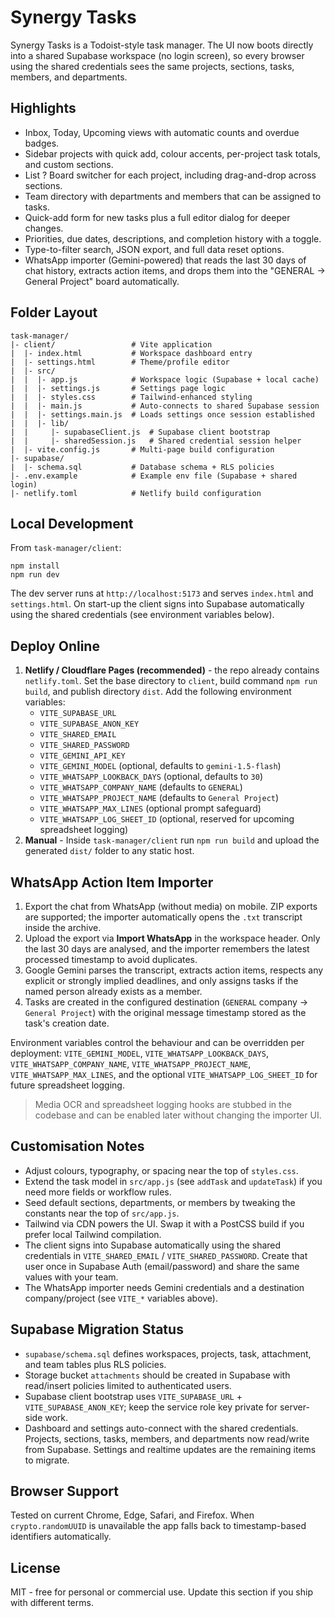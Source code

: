# Synergy Tasks

Synergy Tasks is a Todoist-style task manager. The UI now boots directly into a shared Supabase workspace (no login screen), so every browser using the shared credentials sees the same projects, sections, tasks, members, and departments.

## Highlights

- Inbox, Today, Upcoming views with automatic counts and overdue badges.
- Sidebar projects with quick add, colour accents, per-project task totals, and custom sections.
- List ? Board switcher for each project, including drag-and-drop across sections.
- Team directory with departments and members that can be assigned to tasks.
- Quick-add form for new tasks plus a full editor dialog for deeper changes.
- Priorities, due dates, descriptions, and completion history with a toggle.
- Type-to-filter search, JSON export, and full data reset options.
- WhatsApp importer (Gemini-powered) that reads the last 30 days of chat history, extracts action items, and drops them into the "GENERAL -> General Project" board automatically.

## Folder Layout

```
task-manager/
|- client/                 # Vite application
|  |- index.html           # Workspace dashboard entry
|  |- settings.html        # Theme/profile editor
|  |- src/
|  |  |- app.js            # Workspace logic (Supabase + local cache)
|  |  |- settings.js       # Settings page logic
|  |  |- styles.css        # Tailwind-enhanced styling
|  |  |- main.js           # Auto-connects to shared Supabase session
|  |  |- settings.main.js  # Loads settings once session established
|  |  |- lib/
|  |     |- supabaseClient.js  # Supabase client bootstrap
|  |     |- sharedSession.js   # Shared credential session helper
|  |- vite.config.js       # Multi-page build configuration
|- supabase/
|  |- schema.sql           # Database schema + RLS policies
|- .env.example            # Example env file (Supabase + shared login)
|- netlify.toml            # Netlify build configuration
```

## Local Development

From `task-manager/client`:

```
npm install
npm run dev
```

The dev server runs at `http://localhost:5173` and serves `index.html` and `settings.html`. On start-up the client signs into Supabase automatically using the shared credentials (see environment variables below).

## Deploy Online

1. **Netlify / Cloudflare Pages (recommended)** - the repo already contains `netlify.toml`. Set the base directory to `client`, build command `npm run build`, and publish directory `dist`. Add the following environment variables:
   - `VITE_SUPABASE_URL`
   - `VITE_SUPABASE_ANON_KEY`
   - `VITE_SHARED_EMAIL`
   - `VITE_SHARED_PASSWORD`
   - `VITE_GEMINI_API_KEY`
   - `VITE_GEMINI_MODEL` (optional, defaults to `gemini-1.5-flash`)
   - `VITE_WHATSAPP_LOOKBACK_DAYS` (optional, defaults to `30`)
   - `VITE_WHATSAPP_COMPANY_NAME` (defaults to `GENERAL`)
   - `VITE_WHATSAPP_PROJECT_NAME` (defaults to `General Project`)
   - `VITE_WHATSAPP_MAX_LINES` (optional prompt safeguard)
   - `VITE_WHATSAPP_LOG_SHEET_ID` (optional, reserved for upcoming spreadsheet logging)
2. **Manual** - Inside `task-manager/client` run `npm run build` and upload the generated `dist/` folder to any static host.

## WhatsApp Action Item Importer

1. Export the chat from WhatsApp (without media) on mobile. ZIP exports are supported; the importer automatically opens the `.txt` transcript inside the archive.
2. Upload the export via **Import WhatsApp** in the workspace header. Only the last 30 days are analysed, and the importer remembers the latest processed timestamp to avoid duplicates.
3. Google Gemini parses the transcript, extracts action items, respects any explicit or strongly implied deadlines, and only assigns tasks if the named person already exists as a member.
4. Tasks are created in the configured destination (`GENERAL` company -> `General Project`) with the original message timestamp stored as the task's creation date.

Environment variables control the behaviour and can be overridden per deployment: `VITE_GEMINI_MODEL`, `VITE_WHATSAPP_LOOKBACK_DAYS`, `VITE_WHATSAPP_COMPANY_NAME`, `VITE_WHATSAPP_PROJECT_NAME`, `VITE_WHATSAPP_MAX_LINES`, and the optional `VITE_WHATSAPP_LOG_SHEET_ID` for future spreadsheet logging.

> Media OCR and spreadsheet logging hooks are stubbed in the codebase and can be enabled later without changing the importer UI.
## Customisation Notes

- Adjust colours, typography, or spacing near the top of `styles.css`.
- Extend the task model in `src/app.js` (see `addTask` and `updateTask`) if you need more fields or workflow rules.
- Seed default sections, departments, or members by tweaking the constants near the top of `src/app.js`.
- Tailwind via CDN powers the UI. Swap it with a PostCSS build if you prefer local Tailwind compilation.
- The client signs into Supabase automatically using the shared credentials in `VITE_SHARED_EMAIL` / `VITE_SHARED_PASSWORD`. Create that user once in Supabase Auth (email/password) and share the same values with your team.
- The WhatsApp importer needs Gemini credentials and a destination company/project (see `VITE_*` variables above).

## Supabase Migration Status

- `supabase/schema.sql` defines workspaces, projects, task, attachment, and team tables plus RLS policies.
- Storage bucket `attachments` should be created in Supabase with read/insert policies limited to authenticated users.
- Supabase client bootstrap uses `VITE_SUPABASE_URL` + `VITE_SUPABASE_ANON_KEY`; keep the service role key private for server-side work.
- Dashboard and settings auto-connect with the shared credentials. Projects, sections, tasks, members, and departments now read/write from Supabase. Settings and realtime updates are the remaining items to migrate.

## Browser Support

Tested on current Chrome, Edge, Safari, and Firefox. When `crypto.randomUUID` is unavailable the app falls back to timestamp-based identifiers automatically.

## License

MIT - free for personal or commercial use. Update this section if you ship with different terms.
